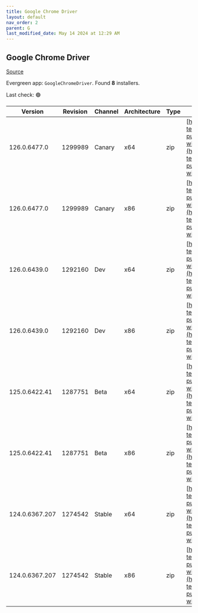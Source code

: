 ```yaml
---
title: Google Chrome Driver
layout: default
nav_order: 2
parent: G
last_modified_date: May 14 2024 at 12:29 AM
---
```


## Google Chrome Driver

[Source](https://googlechromelabs.github.io/chrome-for-testing/)

Evergreen app: `GoogleChromeDriver`. Found **8** installers.

Last check: 🟢

| Version        | Revision | Channel | Architecture | Type | URI                                                                                                                                                                                                          |
| -------------- | -------- | ------- | ------------ | ---- | ------------------------------------------------------------------------------------------------------------------------------------------------------------------------------------------------------------ |
| 126.0.6477.0   | 1299989  | Canary  | x64          | zip  | [https://storage.googleapis.com/chrome-for-testing-public/126.0.6477.0/win64/chromedriver-win64.zip](https://storage.googleapis.com/chrome-for-testing-public/126.0.6477.0/win64/chromedriver-win64.zip)     |
| 126.0.6477.0   | 1299989  | Canary  | x86          | zip  | [https://storage.googleapis.com/chrome-for-testing-public/126.0.6477.0/win32/chromedriver-win32.zip](https://storage.googleapis.com/chrome-for-testing-public/126.0.6477.0/win32/chromedriver-win32.zip)     |
| 126.0.6439.0   | 1292160  | Dev     | x64          | zip  | [https://storage.googleapis.com/chrome-for-testing-public/126.0.6439.0/win64/chromedriver-win64.zip](https://storage.googleapis.com/chrome-for-testing-public/126.0.6439.0/win64/chromedriver-win64.zip)     |
| 126.0.6439.0   | 1292160  | Dev     | x86          | zip  | [https://storage.googleapis.com/chrome-for-testing-public/126.0.6439.0/win32/chromedriver-win32.zip](https://storage.googleapis.com/chrome-for-testing-public/126.0.6439.0/win32/chromedriver-win32.zip)     |
| 125.0.6422.41  | 1287751  | Beta    | x64          | zip  | [https://storage.googleapis.com/chrome-for-testing-public/125.0.6422.41/win64/chromedriver-win64.zip](https://storage.googleapis.com/chrome-for-testing-public/125.0.6422.41/win64/chromedriver-win64.zip)   |
| 125.0.6422.41  | 1287751  | Beta    | x86          | zip  | [https://storage.googleapis.com/chrome-for-testing-public/125.0.6422.41/win32/chromedriver-win32.zip](https://storage.googleapis.com/chrome-for-testing-public/125.0.6422.41/win32/chromedriver-win32.zip)   |
| 124.0.6367.207 | 1274542  | Stable  | x64          | zip  | [https://storage.googleapis.com/chrome-for-testing-public/124.0.6367.207/win64/chromedriver-win64.zip](https://storage.googleapis.com/chrome-for-testing-public/124.0.6367.207/win64/chromedriver-win64.zip) |
| 124.0.6367.207 | 1274542  | Stable  | x86          | zip  | [https://storage.googleapis.com/chrome-for-testing-public/124.0.6367.207/win32/chromedriver-win32.zip](https://storage.googleapis.com/chrome-for-testing-public/124.0.6367.207/win32/chromedriver-win32.zip) |
